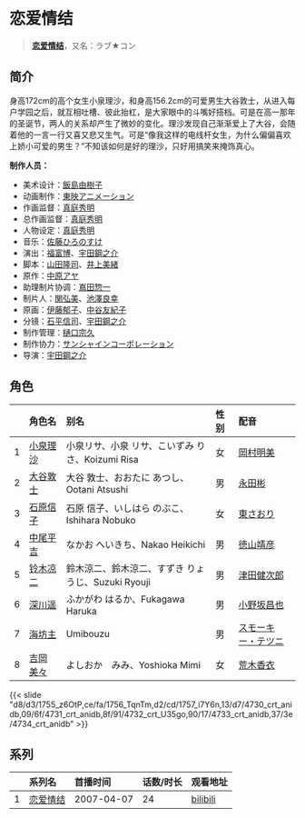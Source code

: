 # 恋爱情结


> <u>**[恋爱情结](https://bgm.tv/subject/2940)**</u>，又名：ラブ★コン

## 简介

身高172cm的高个女生小泉理沙，和身高156.2cm的可爱男生大谷敦士，从进入每户学园之后，就互相吐槽、彼此抬杠，是大家眼中的斗嘴好搭档。可是在高一那年的圣诞节，两人的关系却产生了微妙的变化。理沙发现自己渐渐爱上了大谷，会随着他的一言一行又喜又悲又生气。可是“像我这样的电线杆女生，为什么偏偏喜欢上娇小可爱的男生？”不知该如何是好的理沙，只好用搞笑来掩饰真心。

**制作人员：**
- 美术设计：[飯島由樹子](https://bgm.tv/person/12985)
- 动画制作：[東映アニメーション](https://bgm.tv/person/3045)
- 作画监督：[真庭秀明](https://bgm.tv/person/3068)
- 总作画监督：[真庭秀明](https://bgm.tv/person/3068)
- 人物设定：[真庭秀明](https://bgm.tv/person/3068)
- 音乐：[佐藤ひろのすけ](https://bgm.tv/person/31875)
- 演出：[福富博](https://bgm.tv/person/311)、[宇田鋼之介](https://bgm.tv/person/291)
- 脚本：[山田隆司](https://bgm.tv/person/1011)、[井上美緒](https://bgm.tv/person/14854)
- 原作：[中原アヤ](https://bgm.tv/person/3396)
- 助理制片协调：[嶌田惣一](https://bgm.tv/person/19623)
- 制片人：[関弘美](https://bgm.tv/person/1186)、[池澤良幸](https://bgm.tv/person/66501)
- 原画：[伊藤郁子](https://bgm.tv/person/458)、[中谷友紀子](https://bgm.tv/person/13189)
- 分镜：[石平信司](https://bgm.tv/person/2148)、[宇田鋼之介](https://bgm.tv/person/291)
- 制作管理：[樋口宗久](https://bgm.tv/person/37013)
- 制作协力：[サンシャインコーポレーション](https://bgm.tv/person/57271)
- 导演：[宇田鋼之介](https://bgm.tv/person/291)

## 角色

|     |   角色名   |   别名  | 性别 |  配音  |
|:--- |:------  |:----      |:---  |:--   |
| 1 | [小泉理沙](https://bgm.tv/character/1755) | 小泉リサ、小泉 リサ、こいずみ りさ、Koizumi Risa | 女 | [岡村明美](https://bgm.tv/person/4170) |
| 2 | [大谷敦士](https://bgm.tv/character/1756) | 大谷 敦士、おおたに あつし、Ootani Atsushi | 男 | [永田彬](https://bgm.tv/person/4911) |
| 3 | [石原信子](https://bgm.tv/character/1757) | 石原 信子、いしはら のぶこ、Ishihara Nobuko | 女 | [東さおり](https://bgm.tv/person/19868) |
| 4 | [中尾平吉](https://bgm.tv/character/4730) | なかお へいきち、Nakao Heikichi | 男 | [徳山靖彦](https://bgm.tv/person/4913) |
| 5 | [铃木凉二](https://bgm.tv/character/4731) | 鈴木涼二、鈴木涼二、すずき りょうじ、Suzuki Ryouji | 男 | [津田健次郎](https://bgm.tv/person/3977) |
| 6 | [深川遥](https://bgm.tv/character/4732) | ふかがわ はるか、Fukagawa Haruka | 男 | [小野坂昌也](https://bgm.tv/person/3978) |
| 7 | [海坊主](https://bgm.tv/character/4733) | Umibouzu | 男 | [スモーキー・テツニ](https://bgm.tv/person/4912) |
| 8 | [吉岡美々](https://bgm.tv/character/4734) | よしおか　みみ、Yoshioka Mimi | 女 | [荒木香衣](https://bgm.tv/person/4316) |

{{< slide "d8/d3/1755_z6OtP,ce/fa/1756_TqnTm,d2/cd/1757_i7Y6n,13/d7/4730_crt_anidb,09/6f/4731_crt_anidb,8f/91/4732_crt_U35go,90/17/4733_crt_anidb,37/3e/4734_crt_anidb" >}}

## 系列

|     |   系列名   |   首播时间  | 话数/时长  | 观看地址 |
|:---  |:------    |:----      |:---       |:---  |
| 1 |[恋爱情结](https://bgm.tv/subject/2940)| 2007-04-07 | 24 | [bilibili](https://www.bilibili.com/bangumi/play/ep92785)  |


